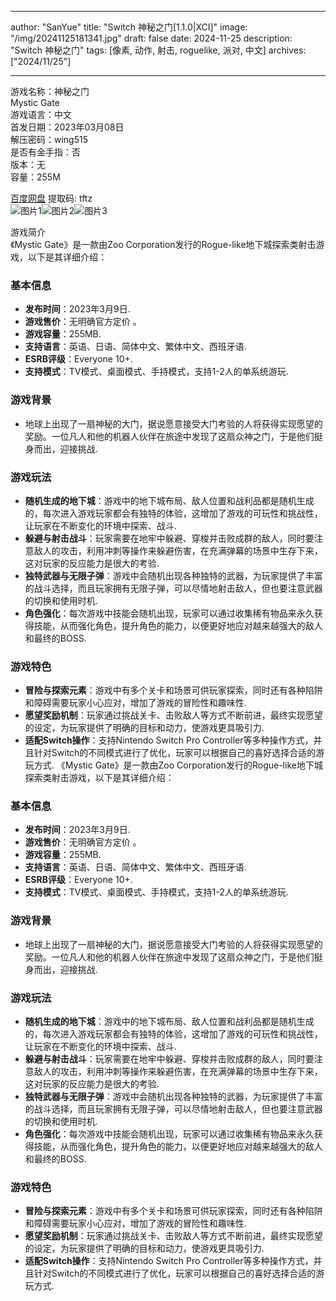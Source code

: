 
---
author: "SanYue"
title: "Switch 神秘之门[1.1.0|XCI]"
image: "/img/20241125181341.jpg"
draft: false
date: 2024-11-25
description: "Switch 神秘之门"
tags: [像素, 动作, 射击, roguelike, 派对, 中文]
archives: ["2024/11/25"]

---

游戏名称：神秘之门   
Mystic Gate    
游戏语言：中文  
首发日期：2023年03月08日  
解压密码：wing515  
是否有金手指：否  
版本：无   
容量：255M

[百度网盘](https://pan.baidu.com/s/18OVWgwHAzVSZAO0T7B3CNw) 提取码: tftz  
![图片1](/img/3fdff1.jpg)![图片2](/img/1f0f17.jpg)![图片3](/img/5b8c17.jpg)  

游戏简介  
《Mystic Gate》是一款由Zoo Corporation发行的Rogue-like地下城探索类射击游戏，以下是其详细介绍：

### 基本信息
- **发布时间**：2023年3月9日.
- **游戏售价**：无明确官方定价 。
- **游戏容量**：255MB.
- **支持语言**：英语、日语、简体中文、繁体中文、西班牙语.
- **ESRB评级**：Everyone 10+.
- **支持模式**：TV模式、桌面模式、手持模式，支持1-2人的单系统游玩.

### 游戏背景
- 地球上出现了一扇神秘的大门，据说愿意接受大门考验的人将获得实现愿望的奖励。一位凡人和他的机器人伙伴在旅途中发现了这扇众神之门，于是他们挺身而出，迎接挑战.

### 游戏玩法
- **随机生成的地下城**：游戏中的地下城布局、敌人位置和战利品都是随机生成的，每次进入游戏玩家都会有独特的体验，这增加了游戏的可玩性和挑战性，让玩家在不断变化的环境中探索、战斗.
- **躲避与射击战斗**：玩家需要在地牢中躲避、穿梭并击败成群的敌人，同时要注意敌人的攻击，利用冲刺等操作来躲避伤害，在充满弹幕的场景中生存下来，这对玩家的反应能力是很大的考验.
- **独特武器与无限子弹**：游戏中会随机出现各种独特的武器，为玩家提供了丰富的战斗选择，而且玩家拥有无限子弹，可以尽情地射击敌人，但也要注意武器的切换和使用时机.
- **角色强化**：每次游戏中技能会随机出现，玩家可以通过收集稀有物品来永久获得技能，从而强化角色，提升角色的能力，以便更好地应对越来越强大的敌人和最终的BOSS.

### 游戏特色
- **冒险与探索元素**：游戏中有多个关卡和场景可供玩家探索，同时还有各种陷阱和障碍需要玩家小心应对，增加了游戏的冒险性和趣味性.
- **愿望奖励机制**：玩家通过挑战关卡、击败敌人等方式不断前进，最终实现愿望的设定，为玩家提供了明确的目标和动力，使游戏更具吸引力.
- **适配Switch操作**：支持Nintendo Switch Pro Controller等多种操作方式，并且针对Switch的不同模式进行了优化，玩家可以根据自己的喜好选择合适的游玩方式.
 《Mystic Gate》是一款由Zoo Corporation发行的Rogue-like地下城探索类射击游戏，以下是其详细介绍：

### 基本信息
- **发布时间**：2023年3月9日.
- **游戏售价**：无明确官方定价 。
- **游戏容量**：255MB.
- **支持语言**：英语、日语、简体中文、繁体中文、西班牙语.
- **ESRB评级**：Everyone 10+.
- **支持模式**：TV模式、桌面模式、手持模式，支持1-2人的单系统游玩.

### 游戏背景
- 地球上出现了一扇神秘的大门，据说愿意接受大门考验的人将获得实现愿望的奖励。一位凡人和他的机器人伙伴在旅途中发现了这扇众神之门，于是他们挺身而出，迎接挑战.

### 游戏玩法
- **随机生成的地下城**：游戏中的地下城布局、敌人位置和战利品都是随机生成的，每次进入游戏玩家都会有独特的体验，这增加了游戏的可玩性和挑战性，让玩家在不断变化的环境中探索、战斗.
- **躲避与射击战斗**：玩家需要在地牢中躲避、穿梭并击败成群的敌人，同时要注意敌人的攻击，利用冲刺等操作来躲避伤害，在充满弹幕的场景中生存下来，这对玩家的反应能力是很大的考验.
- **独特武器与无限子弹**：游戏中会随机出现各种独特的武器，为玩家提供了丰富的战斗选择，而且玩家拥有无限子弹，可以尽情地射击敌人，但也要注意武器的切换和使用时机.
- **角色强化**：每次游戏中技能会随机出现，玩家可以通过收集稀有物品来永久获得技能，从而强化角色，提升角色的能力，以便更好地应对越来越强大的敌人和最终的BOSS.

### 游戏特色
- **冒险与探索元素**：游戏中有多个关卡和场景可供玩家探索，同时还有各种陷阱和障碍需要玩家小心应对，增加了游戏的冒险性和趣味性.
- **愿望奖励机制**：玩家通过挑战关卡、击败敌人等方式不断前进，最终实现愿望的设定，为玩家提供了明确的目标和动力，使游戏更具吸引力.
- **适配Switch操作**：支持Nintendo Switch Pro Controller等多种操作方式，并且针对Switch的不同模式进行了优化，玩家可以根据自己的喜好选择合适的游玩方式.
 
